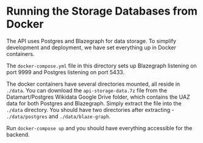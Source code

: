 # Running the Storage Databases from Docker
The API uses Postgres and Blazegraph for data storage. To simplify development and deployment, we have set everything up in Docker containers.

The `docker-compose.yml` file in this directory sets up Blazegraph listening on port 9999 and Postgres listening on port 5433.

The docker containers have several directories mounted, all reside in `./data`. You can download the `api-storage-data.7z` file from the Datamart/Postgres Wikidata Google Drive folder, which contains the UAZ data for both Postgres and Blazegraph. Simply extract the file into the `./data` directory. You should have two directories after extracting - `./data/postgres` and `./data/blaze-graph`.

Run `docker-compose up` and you should have everything accessible for the backend.




